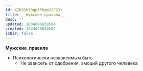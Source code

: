 ```yaml
---
id: XZN3ShI8gptPhgm22FG3z
title: __мужские_правила__
desc: ''
updated: 1634646830504
created: 1634646830504
isDir: false
---
```

**Мужские\_правила**

- Психологически независимым быть
  - Не зависеть от одобрения, эмоций другого человека


